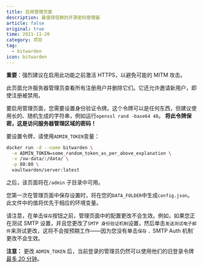 ```yaml
---
title: 启用管理页面
description: 最值得信赖的开源密码管理器 
article: false
original: true
time: 2021-11-20
category: 项目
tag:
  - bitwarden
icon: bitwarden
---
```

**重要**：强烈建议在启用此功能之前激活 HTTPS，以避免可能的 MITM 攻击。

此页面允许服务器管理员查看所有注册用户并删除它们。它还允许邀请新用户，即使注册被禁用。

要启用管理页面，您需要设置身份验证令牌。这个令牌可以是任何东西，但建议使用长的、随机生成的字符串，例如运行`openssl rand -base64 48`。 **将此令牌保密，这是访问服务器管理区域的密码！**

要设置令牌，请使用`ADMIN_TOKEN`变量：

```sh
docker run -d --name bitwarden \
  -e ADMIN_TOKEN=some_random_token_as_per_above_explanation \
  -v /vw-data/:/data/ \
  -p 80:80 \
  vaultwarden/server:latest
```

之后，该页面将在`/admin` 子目录中可用。

您第一次在管理页面中保存设置时，将在您的`DATA_FOLDER`中生成`config.json`。此文件中的值将优先于相应的环境变量。

请注意，在单击`保存`按钮之前，管理页面中的配置更改不会生效。例如，如果您正在测试 SMTP 设置，并且您更改了`SMTP 身份验证机制`设置，然后单击`发送测试电子邮件`来测试更改，这将不会按预期工作——因为您没有单击`保存` `，`SMTP Auth 机制` 更改不会生效。

**注意：** 更改 `ADMIN_TOKEN` 后，当前登录的管理员仍然可以使用他们的旧登录令牌 [最多 20 分钟](https://github.com/dani-garcia/vaultwarden/blob/master/src/api/admin.rs#L87)。
